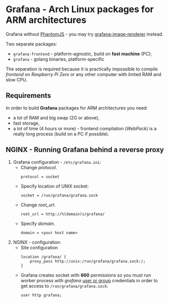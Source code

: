 # Grafana - Arch Linux packages for ARM architectures

Grafana without [PhantomJS](//aur.archlinux.org/packages/phantomjs/) - 
you may try [grafana-image-renderer](//github.com/grafana/grafana-image-renderer) instead.

Two separate packages:
- `grafana-frontend` - platform-agnostic, build on **fast machine** (PC);
- `grafana` - golang binaries, platform-specific

The separation is required because it is practically impossible to compile *frontend* on *Raspberry Pi Zero* or any other
computer with limted RAM and slow CPU.

## Requirements

In order to build **Grafana** packages for ARM architectures you need:
- a lot of RAM and big swap (2G or above),
- fast storage,
- a lot of time (4 hours or more) - frontend compilation (*WebPack*) is a really long process (build on a PC if possible).

## NGINX - Running Grafana behind a reverse proxy

1. Grafana configuration - `/etc/grafana.ini`:
   - Change *protocol*.
     ~~~
     protocol = socket
     ~~~
   - Specify location of UNIX socket:
     ~~~
     socket = /run/grafana/grafana.sock
     ~~~
   - Change *root_url*.
     ~~~
     root_url = http://%(domain)s/grafana/
     ~~~
   - Specify *domain*.
     ~~~
     domain = <your host name>
     ~~~
 1. NGINX - configuration:
    -  Site configuration
       ~~~
       location /grafana/ {
           proxy_pass http://unix:/run/grafana/grafana.sock:/;
       }
       ~~~
    -  Grafana creates socket with **660** permissions so you must run worker process
       with *grafana*
       [user or group](http://nginx.org/en/docs/ngx_core_module.html#user) credentials
       in order to get access to `/run/grafana/grafana.sock`:
       ~~~
       user http grafana;
       ~~~
